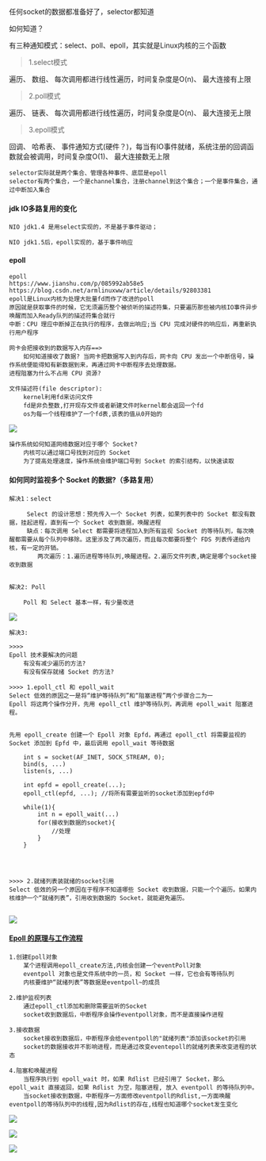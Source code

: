 
任何socket的数据都准备好了，selector都知道



如何知道？

有三种通知模式：select、poll、epoll，其实就是Linux内核的三个函数

> 1.select模式

遍历、
数组、
每次调用都进行线性遍历，时间复杂度是O(n)、
最大连接有上限

> 2.poll模式

遍历、
链表、
每次调用都进行线性遍历，时间复杂度是O(n)、
最大连接无上限

> 3.epoll模式

回调、
哈希表、
事件通知方式(硬件？)，每当有IO事件就绪，系统注册的回调函数就会被调用，时间复杂度O(1)、
最大连接数无上限



```
selector实际就是两个集合、管理各种事件、底层是epoll
selector有两个集合，一个是channel集合，注册channel到这个集合；一个是事件集合，通过中断加入集合
```

#### jdk IO多路复用的变化
```
NIO jdk1.4 是用select实现的，不是基于事件驱动；
 
NIO jdk1.5后，epoll实现的，基于事件响应
```

#### epoll
```
epoll
https://www.jianshu.com/p/085992ab58e5
https://blog.csdn.net/armlinuxww/article/details/92803381
epoll是Linux内核为处理大批量fd而作了改进的poll
原因就是获取事件的时候，它无须遍历整个被侦听的描述符集，只要遍历那些被内核IO事件异步唤醒而加入Ready队列的描述符集合就行
中断：CPU 理应中断掉正在执行的程序，去做出响应;当 CPU 完成对硬件的响应后，再重新执行用户程序

网卡会把接收到的数据写入内存==>
    如何知道接收了数据? 当网卡把数据写入到内存后，网卡向 CPU 发出一个中断信号，操作系统便能得知有新数据到来，再通过网卡中断程序去处理数据。
进程阻塞为什么不占用 CPU 资源?

文件描述符(file descriptor):
    kernel利用fd来访问文件
    fd是非负整数,打开现存文件或者新建文件时kernel都会返回一个fd
    os为每一个线程维护了一个fd表,该表的值从0开始的
```
![](../img/kernel_rev_data.png)

```
操作系统如何知道网络数据对应于哪个 Socket?
    内核可以通过端口号找到对应的 Socket
    为了提高处理速度，操作系统会维护端口号到 Socket 的索引结构，以快速读取

```
#### 如何同时监视多个 Socket 的数据?（多路复用）

```
解决1：select

     Select 的设计思想：预先传入一个 Socket 列表，如果列表中的 Socket 都没有数据，挂起进程，直到有一个 Socket 收到数据，唤醒进程
     缺点：每次调用 Select 都需要将进程加入到所有监视 Socket 的等待队列，每次唤醒都需要从每个队列中移除。这里涉及了两次遍历，而且每次都要将整个 FDS 列表传递给内核，有一定的开销。
        两次遍历：1.遍历进程等待队列,唤醒进程。2.遍历文件列表,确定是哪个socket接收到数据
        
        
解决2: Poll

    Poll 和 Select 基本一样，有少量改进
```

![](../img/select_socket.png)

```
解决3:

>>>>
Epoll 技术要解决的问题
    有没有减少遍历的方法?
    有没有保存就绪 Socket 的方法?

>>>> 1.epoll_ctl 和 epoll_wait   
Select 低效的原因之一是将“维护等待队列”和“阻塞进程”两个步骤合二为一
Epoll 将这两个操作分开，先用 epoll_ctl 维护等待队列，再调用 epoll_wait 阻塞进程。


先用 epoll_create 创建一个 Epoll 对象 Epfd，再通过 epoll_ctl 将需要监视的 Socket 添加到 Epfd 中，最后调用 epoll_wait 等待数据
    
    int s = socket(AF_INET, SOCK_STREAM, 0);    
    bind(s, ...) 
    listen(s, ...) 
     
    int epfd = epoll_create(...); 
    epoll_ctl(epfd, ...); //将所有需要监听的socket添加到epfd中 
     
    while(1){ 
        int n = epoll_wait(...) 
        for(接收到数据的socket){ 
            //处理 
        } 
    }
    
    
    
    
>>>> 2.就绪列表装就绪的socket引用
Select 低效的另一个原因在于程序不知道哪些 Socket 收到数据，只能一个个遍历。如果内核维护一个“就绪列表”，引用收到数据的 Socket，就能避免遍历。


```

![](../img/epoll_ready_list.png)



#### [Epoll 的原理与工作流程](https://blog.csdn.net/armlinuxww/article/details/92803381)

```
1.创建Epoll对象
    某个进程调用epoll_create方法,内核会创建一个eventPoll对象
    eventpoll 对象也是文件系统中的一员，和 Socket 一样，它也会有等待队列
    内核要维护“就绪列表”等数据是eventpoll~的成员
    
2.维护监视列表
    通过epoll_ctl添加和删除需要监听的Socket
    socket收到数据后，中断程序会操作eventpoll对象，而不是直接操作进程
    
3.接收数据
    socket接收到数据后，中断程序会给eventpoll的"就绪列表"添加该socket的引用
    socket的数据接收并不影响进程，而是通过改变eventepoll的就绪列表来改变进程的状态
    
4.阻塞和唤醒进程
    当程序执行到 epoll_wait 时，如果 Rdlist 已经引用了 Socket，那么 epoll_wait 直接返回，如果 Rdlist 为空，阻塞进程, 放入 eventpoll 的等待队列中。
    当socket接收到数据，中断程序一方面修改eventpoll的Rdlist,一方面唤醒eventpoll的等待队列中的线程,因为Rdlist的存在,线程也知道哪个socket发生变化

```

![](../img/epoll_eventpoll.png)

![](../img/epoll_recv_data.png)

![](../img/epoll_waitqueue.png)

